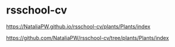 # rsschool-cv
https://NataliaPW.github.io/rsschool-cv/plants/Plants/index

https://github.com/NataliaPW/rsschool-cv/tree/plants/Plants/index
